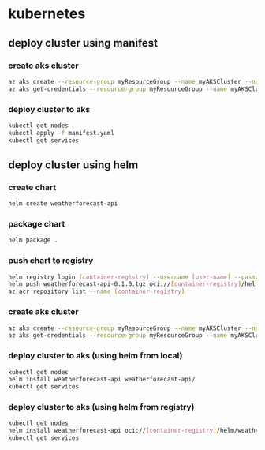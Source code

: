 # kubernetes

## deploy cluster using manifest

### create aks cluster

```sh
az aks create --resource-group myResourceGroup --name myAKSCluster --node-count 1  --generate-ssh-keys
az aks get-credentials --resource-group myResourceGroup --name myAKSCluster
```

### deploy cluster to aks

```sh
kubectl get nodes
kubectl apply -f manifest.yaml
kubectl get services
```

## deploy cluster using helm

### create chart

```sh
helm create weatherforecast-api
```

### package chart

```sh
helm package .
```

### push chart to registry

```sh
helm registry login [container-registry] --username [user-name] --password [password]
helm push weatherforecast-api-0.1.0.tgz oci://[container-registry]/helm
az acr repository list --name [container-registry]
```

### create aks cluster

```sh
az aks create --resource-group myResourceGroup --name myAKSCluster --node-count 1  --generate-ssh-keys
az aks get-credentials --resource-group myResourceGroup --name myAKSCluster
```

### deploy cluster to aks (using helm from local)

```sh
kubectl get nodes
helm install weatherforecast-api weatherforecast-api/
kubectl get services
```

### deploy cluster to aks (using helm from registry)

```sh
kubectl get nodes
helm install weatherforecast-api oci://[container-registry]/helm/weatherforecast-api --version 0.1.0
kubectl get services
```